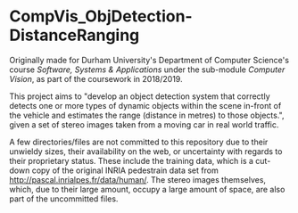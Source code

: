 # CompVis_ObjDetection-DistanceRanging
Originally made for Durham University's Department of Computer Science's course *Software, Systems & Applications* under the sub-module *Computer Vision*, as part of the coursework in 2018/2019.

This project aims to "develop an object detection system that correctly detects one or more types of dynamic objects within the scene in-front of the vehicle and estimates the range (distance in metres) to those objects.", given a set of stereo images taken from a moving car in real world traffic.

A few directories/files are not committed to this repository due to their unwieldy sizes, their availability on the web, or uncertainty with regards to their proprietary status. These include the training data, which is a cut-down copy of the original INRIA pedestrain data set from http://pascal.inrialpes.fr/data/human/. The stereo images themselves, which, due to their large amount, occupy a large amount of space, are also part of the uncommitted files.
